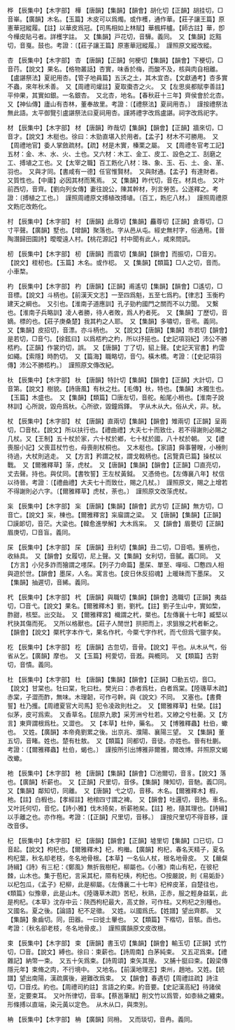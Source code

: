 <!-- { "loadSidebar": true } -->
桦	【辰集中】【木字部】	樺	【唐韻】【集韻】【韻會】胡化切【正韻】胡挂切，□音崋。【廣韻】木名。【玉篇】木皮可以爲燭。或作檴，通作華。【莊子讓王篇】原憲華冠縱履。【註】以華皮爲冠。【司馬相如上林賦】華楓枰櫨。【師古註】華，卽今樺皮貼弓者。詳檴字註。　又【集韻】戸花切，音驊。義同。　又【集韻】訖黠切，音戛。鼓也。考證：〔【莊子讓王篇】原憲華冠縱履。〕　謹照原文縱改縱。 

杏	【辰集中】【木字部】	杏	【唐韻】【正韻】何梗切【集韻】【韻會】下梗切，□音荇。【說文】果名。【格物叢話】杏實，味香於梅，而酸不及，核與肉自相離。【盧諶祭法】夏祀用杏。【管子地員篇】五沃之土，其木宜杏。【文獻通考】杏多實不蟲，來年秋禾善。　又【周禮司爟註】夏取棗杏之火。　又【左思吳都賦李善註】平仲果，其實如銀。一名銀杏。　又北杏，地名。【春秋莊十三年】齊侯會於北杏。　又【神仙傳】廬山有杏林，董奉故里。考證：〔【禮祭法】夏祠用杏。〕　謹按禮祭法無此語。太平御覽引盧諶祭法曰夏祠用杏。謹將禮字改爲盧諶。祠字改爲祀字。 

材	【辰集中】【木字部】	材	【唐韻】昨哉切【集韻】【韻會】【正韻】牆來切，□音才。【說文】木梃也。徐曰：木勁直堪入於用者。【孟子】材木不可勝用。　又【周禮地官】委人掌斂疏材。【疏】材是木實，榛栗之屬。　又【周禮冬官考工記】五材：金、木、水、火、土也。又六材：木工、金工、皮工、設色之工、刮磨之工、搏埴之工也。又【太宰之職】百工飭化八材：珠、象、玉、石、土、金、革、羽也。　又與才同。【書咸有一德】任官惟賢材。　又與財通。【孟子】有達財者。　又質性也。【中庸】必因其材而篤焉。　又【集韻】昨代切，音在。材具也。　又叶前西切，音齊。【劉向列女傳】妻往說公，陳其幹材，列言勞苦。公遂釋之。考證：〔搏植之工也。〕　謹照周禮原文搏植改搏埴。〔百工，飭庀八材。〕　謹照周禮原文飭庀改飭化。 

村	【辰集中】【木字部】	村	【唐韻】此尊切【集韻】麤尊切【正韻】倉尊切，□寸平聲。【廣韻】墅也。【增韻】聚落也。字从邑从屯。經史無村字，俗通用。【晉陶潛歸田園詩】曖曖遠人村。【桃花源記】村中聞有此人，咸來問訊。

杒	【辰集中】【木字部】	杒	【唐韻】而震切【集韻】【韻會】而振切，□音刃。【說文】桎杒也。【玉篇】木名。或作梕。　又【集韻】【類篇】□人之切，音而。小車楘。

杓	【辰集中】【木字部】	杓	【唐韻】【正韻】甫遙切【集韻】【韻會】□遙切，□音標。【說文】斗柄也。【前漢天文志】一至四爲魁，五至七爲杓。【律志】玉衡杓建天之綱也。　又引也。【淮南子道應訓】孔子勁杓國門之關而不以力聞。　又繫也。【淮南子兵略訓】凌人者勝，待人者敗，爲人杓者死。　又【集韻】丁歷切，音嫡。標的也。【莊子庚桑楚】我其杓之人耶。　又【集韻】多嘯切，音弔。義同。　又【集韻】皮招切，音漂。亦斗柄也。　又【說文】【唐韻】【集韻】市若切【韻會】是若切，□音勺。【徐鉉曰】以爲桮杓之杓，所以抒挹也。【史記項羽紀】沛公不勝桮杓。【正韻】作裳灼切，誤。　又【唐韻】丁了切，貂上聲。【史記天官書】杓雲如繩。【索隱】時酌切。　又【篇海】職略切，音勺。橫木橋。考證：〔【史記項羽傳】沛公不勝桮杓。〕　謹照原文傳改紀。 

杕	【辰集中】【木字部】	杕	【唐韻】特計切【集韻】【韻會】【正韻】大計切，□音第。【說文】樹貌。【詩唐風】有杕之杜。【毛傳】杕，特也。【集韻】木獨生也。【玉篇】木盛也。　又【集韻】【類篇】□唐左切，音舵。船尾小梢也。【淮南子說林訓】心所說，毀舟爲杕。心所欲，毀鐘爲鐸。　字从木从大。俗从犬，非。枤。

杖	【辰集中】【木字部】	杖	【唐韻】直兩切【集韻】【韻會】雉兩切【正韻】呈兩切，□音杖。【說文】所以扶行也。【禮曲禮】大夫七十而致仕，若不得謝則必賜之几杖。又【王制】五十杖於家，六十杖於鄕，七十杖於國，八十杖於朝。　又【禮喪服小記】父喪苴杖竹也，母喪削杖桐也。　又木梃也。【家語】舜事瞽瞍，小棰則待過，大杖則逃走。　又【方言】矜謂之杖，謂戈戟柄也。【呂覽貴已篇】操杖以戰。　又【爾雅釋草】蒤，虎杖。　又【唐韻】【集韻】【韻會】【正韻】□直亮切，丈去聲。持也。與仗同。【書牧誓】王左杖黃鉞。　又憑倚也。【左傳襄八年】杖信以待晉。考證：〔【禮曲禮】大夫七十而致仕，賜之几杖。〕　謹照原文，賜之上增若不得謝則必六字。〔【爾雅釋草】虎杖，荼也。〕　謹照原文改蒤虎杖。 

杗	【辰集中】【木字部】	杗	【唐韻】【集韻】【韻會】武方切【正韻】無方切，□音亡。【說文】杗，棟也。【爾雅釋宮】杗廇謂之梁。　又【唐韻】【集韻】【正韻】□謨郞切，音茫。大梁也。【韓愈進學解】大木爲杗。　又【韻會】眉甍切【正韻】眉庚切，□音盲。義同。

杘	【辰集中】【木字部】	杘	【唐韻】丑利切【集韻】丑二切，□音呬。篗柄也，收絲具。　又【韻會】女履切，尼上聲。又【集韻】女利切，音膩。義□同。　又【方言】小兒多詐而獪謂之嚜杘。【列子力命篇】墨杘、單至、嘽咺、□懯四人相與遊於世。【韻會】墨杘，人名。寓言也。【皮日休反招魂】上暖昧而下墨杘。　又【集韻】抽遲切，音絺。義同。

杙	【辰集中】【木字部】	杙	【唐韻】與職切【集韻】【韻會】逸職切【正韻】夷益切，□音弋。【說文】果名。【爾雅釋木】劉，劉杙。【註】劉子生山中，實如棃，酢甜，核堅。出交趾。　又【爾雅釋宮】樴謂之杙，橜也。【左傳襄十七年】臧堅以杙抉其傷而死。　又所以格獸也。【莊子人閒世】拱把而上，求狙猴之杙者斬之。　【韻會】【說文】橜杙字本作弋，果名作杙，今橜弋字作杙，而弋但爲弋獵字矣。

杚	【辰集中】【木字部】	杚	【唐韻】古忽切，音骨。【說文】平也。从木从气，俗省从乞。【廣韻】摩也。　又【玉篇】柯愛切，音漑。與槪同。　又【類篇】古對切，音憒。義同。

杜	【辰集中】【木字部】	杜	【唐韻】【集韻】【韻會】【正韻】□動五切，音□。【說文】甘棠也。牡曰棠，牝曰杜。樊光曰：赤者爲杜，白者爲棠。【陸璣草木疏】赤棠，子澀而酢，無味。木理韌，可作弓幹。與《說文》不同。　又塞也。【書費誓】杜乃擭。【周禮夏官大司馬】犯令凌政則杜之。　又【爾雅釋草】杜榮。【註】似茅，皮可爲索。　又香草名。【屈原九歌】采芳洲兮杜若。又繚之兮杜蘅。又【方言】東齊謂根爲杜。又澀也。　又【本草】杜仲，藥名。　又【博雅釋蟲】杜伯，蠍也。　又姓。【廣韻】本帝堯劉累之後。出京兆、濮陽、襄陽三望。　又【集韻】董五切，音睹。姓也。楚有杜敖。　又【類篇】同都切，音徒。亦姓也。晉有杜蒯。考證：〔【爾雅釋蟲】杜伯，蝎也。〕　謹按所引出博雅非爾雅，爾改博。幷照原文蝎改蠍。 

杝	【辰集中】【木字部】	杝	【唐韻】【集韻】【韻會】□池爾切，音豸。【說文】落也。【廣韻】析薪也。　又【正韻】尺里切，音侈。【集韻】陳知切，音馳。義□同。　又【集韻】鄰知切，同離。　又【唐韻】弋之切，音移。木名。【爾雅釋木】椵，杝。【註】白椵也。【孝經註】杝棺四寸謂之裨。　又【韻會】吐邏切，音扡。車名。　又叶託何切，音佗。【詩小雅】伐木掎矣，析薪杝矣。【註】杝，隨其理也。【詩緝】以手離之也。亦作柂。考證：〔【正韻】尺里切，音移。〕　謹按尺里切不得音移，謹改音侈。 

杞	【辰集中】【木字部】	杞	【唐韻】【韻會】【正韻】墟里切【集韻】口已切，□音起。【說文】枸杞也。【爾雅釋木】杞，枸檵。【廣韻】枸杞，春名天精子，夏名枸杞葉，秋名却老枝，冬名地骨根。【本草】一名仙人杖，根名地骨皮。　又【嚴粲詩緝】《詩》有三杞：《鄭風》無折我樹杞，柳屬也。《小雅》南山有杞，在彼杞棘，山木也。集于苞杞，言采其杞，隰有杞桋，枸杞也。○按嚴說，則《易姤卦》以杞包瓜，《孟子》杞柳，此是柳屬。《左傳襄二十七年》杞梓皮革，自楚往也，《類篇》似豫章，此是山木。《陸璣草木疏》苦杞，秋熟，正赤，服之輕身益氣，此是枸杞。《本草》沈存中云：陝西枸杞最大，高丈餘，可作柱。又枸杞之別種也。　又國名。夏之後。【論語】杞不足徵。　又姓。以國爲氏。【姓譜】望出齊郡。　又【集韻】象齒切。同，田器。一曰徙土轝也。　又【類篇】下楷切，音駭。臿也。考證：〔秋名卻老枝，冬名地骨皮。〕　謹照廣韻原文皮改根。 

束	【辰集中】【木字部】	束	【唐韻】書玉切【集韻】【韻會】輸玉切【正韻】式竹切，□音。【說文】縛也。徐曰：束薪也。【詩周南】白茅純束。　又五疋爲束。【禮雜記】納幣一束。　又五十矢爲束。【詩周頌】束矢其搜。　又脯十脡曰束。【穀梁傳隱元年】束脩之肉，不行境中。　又地名。【前漢地理志】束州，趙地。又姓。【統譜】望出南陽，漢疏廣後，避難改爲束。　又【韻會】春遇切【周禮註疏】詩注切，□音戍。約也。【周禮司約註】言語之約束。約音要。【史記漢高紀】待諸侯至，定要束耳。　又叶所律切，音率。【蔡邕筆賦】削文竹以爲管，如桼絲之纏束。形條搏以直端，染元黃以定色。　从木从口，與朿別。

柟	【辰集中】【木字部】	柟	【廣韻】同枏。　又而琰切，音冉。義同。

